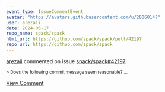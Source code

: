 ```yaml
---
event_type: IssueCommentEvent
avatar: "https://avatars.githubusercontent.com/u/2806014?"
user: arezaii
date: 2024-06-17
repo_name: spack/spack
html_url: https://github.com/spack/spack/pull/42197
repo_url: https://github.com/spack/spack
---
```


<a href='https://github.com/arezaii' target='_blank'>arezaii</a> commented on issue <a href='https://github.com/spack/spack/pull/42197' target='_blank'>spack/spack#42197</a>.

<small>> Does the following commit message seem reasonable?...</small>

<a href='https://github.com/spack/spack/pull/42197' target='_blank'>View Comment</a>